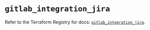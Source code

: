 # `gitlab_integration_jira`

Refer to the Terraform Registry for docs: [`gitlab_integration_jira`](https://registry.terraform.io/providers/gitlabhq/gitlab/17.1.0/docs/resources/integration_jira).

